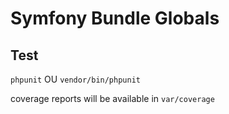 # Symfony Bundle Globals

## Test

`phpunit` OU `vendor/bin/phpunit`

coverage reports will be available in `var/coverage`
